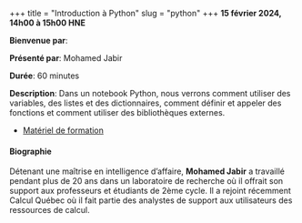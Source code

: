 +++
title = "Introduction à Python"
slug = "python"
+++
**15 février 2024, 14h00 à 15h00 HNE**

**Bienvenue par**: 

**Présenté par**: Mohamed Jabir

**Durée**: 60 minutes

**Description**: Dans un notebook Python, nous verrons comment utiliser des variables, des listes et des
dictionnaires, comment définir et appeler des fonctions et comment utiliser des bibliothèques externes.

* [Matériel de formation](https://wgpages.netlify.app/humanitiespython)

#### Biographie

Détenant une maîtrise en intelligence d’affaire, **Mohamed Jabir**
a travaillé pendant plus de 20 ans dans un laboratoire de recherche
où il offrait son support aux professeurs et étudiants de 2ème cycle.
Il a rejoint récemment Calcul Québec où il fait partie des
analystes de support aux utilisateurs des ressources de calcul.
